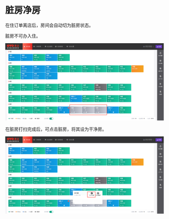 # 脏房净房

在住订单离店后，房间会自动切为脏房状态。

脏房不可办入住。

![&#x810F;&#x623F;&#x5728;&#x623F;&#x6001;&#x56FE;&#x663E;&#x793A;&#x4E3A;&#x7070;&#x8272;](../../.gitbook/assets/image%20%2822%29.png)

在脏房打扫完成后，可点击脏房，将其设为干净房。  


![&#x70B9;&#x51FB;&#x810F;&#x623F;&#x8BBE;&#x4E3A;&#x5E72;&#x51C0;&#x623F;](../../.gitbook/assets/image%20%2855%29.png)



